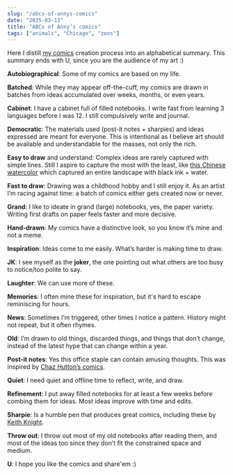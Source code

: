 ```yaml
---
slug: "/abcs-of-annys-comics"
date: "2025-03-13"
title: "ABCs of Anny’s comics"
tags: ["animals", "Chicago", "zoos"]
---
```


Here I distill [my comics]('/all') creation process into an alphabetical summary. This summary ends with U, since you are the audience of my art :)

**Autobiographical**: Some of my comics are based on my life.

**Batched**: While they may appear off-the-cuff, my comics are drawn in batches from ideas accumulated over weeks, months, or even years.

**Cabinet**: I have a cabinet full of filled notebooks. I write fast from learning 3 languages before I was 12. I still compulsively write and journal.

**Democratic**: The materials used (post-it notes + sharpies) and ideas expressed are meant for everyone. This is intentional as I believe art should be available and understandable for the masses, not only the rich.

**Easy to draw** and understand: Complex ideas are rarely captured with simple lines. Still I aspire to capture the most with the least, like [this Chinese watercolor](https://www.ebay.com/itm/125284895695) which captured an entire landscape with black ink + water.

**Fast to draw**: Drawing was a childhood hobby and I still enjoy it. As an artist I’m racing against time: a batch of comics either gets created now or never.

**Grand**: I like to ideate in grand (large) notebooks, yes, the paper variety. Writing first drafts on paper feels faster and more decisive.

**Hand-drawn**: My comics have a distinctive look, so you know it’s mine and not a meme.

**Inspiration**: Ideas come to me easily. What’s harder is making time to draw.

**JK**: I see myself as the **joker**, the one pointing out what others are too busy to notice/too polite to say.

**Laughter**: We can use more of these.

**Memories**: I often mine these for inspiration, but it's hard to escape reminiscing for hours.

**News**: Sometimes I’m triggered, other times I notice a pattern. History might not repeat, but it often rhymes.

**Old**: I’m drawn to old things, discarded things, and things that don’t change, instead of the latest hype that can change within a year.

**Post-it notes**: Yes this office staple can contain amusing thoughts. This was inspired by [Chaz Hutton’s comics](https://www.instagram.com/instachaaz/?hl=en).

**Quiet**: I need quiet and offline time to reflect, write, and draw.

**Refinement**: I put away filled notebooks for at least a few weeks before combing them for ideas. Most ideas improve with time and edits.

**Sharpie**: Is a humble pen that produces great comics, including these by [Keith Knight](https://kchronicles.com/).

**Throw out**: I throw out most of my old notebooks after reading them, and most of the ideas too since they don’t fit the constrained space and medium.

**U**: I hope you like the comics and share'em :)
